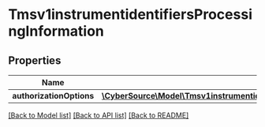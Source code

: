 # Tmsv1instrumentidentifiersProcessingInformation

## Properties
Name | Type | Description | Notes
------------ | ------------- | ------------- | -------------
**authorizationOptions** | [**\CyberSource\Model\Tmsv1instrumentidentifiersProcessingInformationAuthorizationOptions**](Tmsv1instrumentidentifiersProcessingInformationAuthorizationOptions.md) |  | [optional] 

[[Back to Model list]](../README.md#documentation-for-models) [[Back to API list]](../README.md#documentation-for-api-endpoints) [[Back to README]](../README.md)


